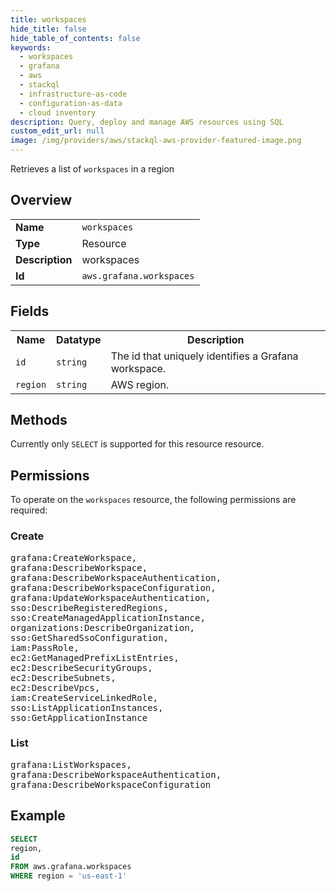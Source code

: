 ```yaml
---
title: workspaces
hide_title: false
hide_table_of_contents: false
keywords:
  - workspaces
  - grafana
  - aws
  - stackql
  - infrastructure-as-code
  - configuration-as-data
  - cloud inventory
description: Query, deploy and manage AWS resources using SQL
custom_edit_url: null
image: /img/providers/aws/stackql-aws-provider-featured-image.png
---
```

Retrieves a list of <code>workspaces</code> in a region

## Overview
<table><tbody>
<tr><td><b>Name</b></td><td><code>workspaces</code></td></tr>
<tr><td><b>Type</b></td><td>Resource</td></tr>
<tr><td><b>Description</b></td><td>workspaces</td></tr>
<tr><td><b>Id</b></td><td><code>aws.grafana.workspaces</code></td></tr>
</tbody></table>

## Fields
<table><tbody>
<tr><th>Name</th><th>Datatype</th><th>Description</th></tr>
<tr><td><code>id</code></td><td><code>string</code></td><td>The id that uniquely identifies a Grafana workspace.</td></tr>
<tr><td><code>region</code></td><td><code>string</code></td><td>AWS region.</td></tr>

</tbody></table>

## Methods
Currently only <code>SELECT</code> is supported for this resource resource.

## Permissions

To operate on the <code>workspaces</code> resource, the following permissions are required:

### Create
<pre>
grafana:CreateWorkspace,
grafana:DescribeWorkspace,
grafana:DescribeWorkspaceAuthentication,
grafana:DescribeWorkspaceConfiguration,
grafana:UpdateWorkspaceAuthentication,
sso:DescribeRegisteredRegions,
sso:CreateManagedApplicationInstance,
organizations:DescribeOrganization,
sso:GetSharedSsoConfiguration,
iam:PassRole,
ec2:GetManagedPrefixListEntries,
ec2:DescribeSecurityGroups,
ec2:DescribeSubnets,
ec2:DescribeVpcs,
iam:CreateServiceLinkedRole,
sso:ListApplicationInstances,
sso:GetApplicationInstance</pre>

### List
<pre>
grafana:ListWorkspaces,
grafana:DescribeWorkspaceAuthentication,
grafana:DescribeWorkspaceConfiguration</pre>


## Example
```sql
SELECT
region,
id
FROM aws.grafana.workspaces
WHERE region = 'us-east-1'
```
